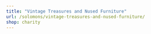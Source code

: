 ```yaml
---
title: "Vintage Treasures and Nused Furniture"
url: /solomons/vintage-treasures-and-nused-furniture/
shop: charity
---
```

